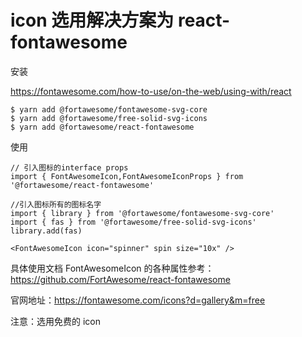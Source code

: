 # icon 选用解决方案为 react-fontawesome

安装

https://fontawesome.com/how-to-use/on-the-web/using-with/react

```$xslt
$ yarn add @fortawesome/fontawesome-svg-core
$ yarn add @fortawesome/free-solid-svg-icons
$ yarn add @fortawesome/react-fontawesome
```

使用

```$xslt
// 引入图标的interface props
import { FontAwesomeIcon,FontAwesomeIconProps } from '@fortawesome/react-fontawesome'

//引入图标所有的图标名字
import { library } from '@fortawesome/fontawesome-svg-core'
import { fas } from '@fortawesome/free-solid-svg-icons'
library.add(fas)

<FontAwesomeIcon icon="spinner" spin size="10x" />
```

具体使用文档 FontAwesomeIcon 的各种属性参考：https://github.com/FortAwesome/react-fontawesome

官网地址：https://fontawesome.com/icons?d=gallery&m=free

注意：选用免费的 icon
